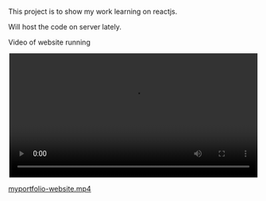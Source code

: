 This project is to show my work learning on reactjs.

Will host the code on server lately.

Video of website running

<p align="center"> <video src="../../Movies/TapRecord/Video/myportfolio-website.mp4" width="500px">

[myportfolio-website.mp4](../../Movies/TapRecord/Video/myportfolio-website.mp4)